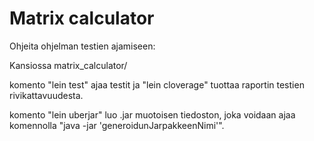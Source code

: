# Matrix calculator


Ohjeita ohjelman testien ajamiseen:

Kansiossa matrix_calculator/

komento  "lein test" ajaa testit ja "lein cloverage" tuottaa
raportin testien rivikattavuudesta.

komento "lein uberjar" luo .jar muotoisen tiedoston, joka voidaan ajaa komennolla
"java -jar 'generoidunJarpakkeenNimi'".
